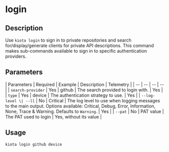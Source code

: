 # login

## Description 

Use `kiota login` to sign in to private repositories and search for/display/generate clients for private API descriptions. This command makes sub-commands available to sign in to specific authentication providers.

## Parameters

| Parameters | Required | Example | Description | Telemetry |
| -- | -- | -- | -- |
| `search-provider` | Yes | github | The search provided to login with. | Yes |
| `type` | Yes | device | The authentication strategy to use. | Yes |
| `--log-level \| --ll` | No | Critical | The log level to use when logging messages to the main output. Options available: Critical, Debug, Error, Information, None, Trace & Warning. Defaults to `Warning`. | Yes |
| `--pat` | No | PAT value | The PAT used to login | Yes, without its value |

## Usage

```bash
kiota login github device
```